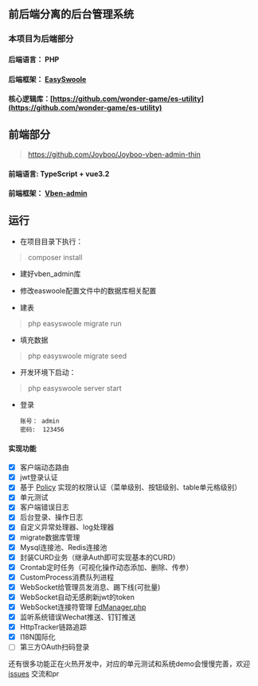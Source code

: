 前后端分离的后台管理系统
-

### 本项目为后端部分

#### 后端语言： PHP

#### 后端框架： [EasySwoole](https://github.com/easy-swoole/easyswoole)

#### 核心逻辑库：[https://github.com/wonder-game/es-utility](https://github.com/wonder-game/es-utility)

## 前端部分

> https://github.com/Joyboo/Joyboo-vben-admin-thin

#### 前端语言: TypeScript + vue3.2

#### 前端框架： [Vben-admin](https://github.com/anncwb/vue-vben-admin)

## 运行

- 在项目目录下执行：

>composer install

- 建好vben_admin库

- 修改easwoole配置文件中的数据库相关配置

- 建表
> php easyswoole migrate run

- 填充数据
> php easyswoole migrate seed
    
- 开发环境下启动：

>php easyswoole server start

- 登录

      账号： admin
      密码:  123456

#### 实现功能

- [x] 客户端动态路由
- [x] jwt登录认证
- [x] 基于 [Policy](https://github.com/easy-swoole/policy) 实现的权限认证（菜单级别、按钮级别、table单元格级别）
- [x] 单元测试
- [x] 客户端错误日志
- [x] 后台登录、操作日志
- [x] 自定义异常处理器、log处理器
- [x] migrate数据库管理
- [x] Mysql连接池、Redis连接池
- [x] 封装CURD业务（继承Auth即可实现基本的CURD）
- [x] Crontab定时任务（可视化操作动态添加、删除、传参）
- [x] CustomProcess消费队列进程
- [x] WebSocket给管理员发消息、踢下线(可批量)
- [x] WebSocket自动无感刷新jwt的token
- [x] WebSocket连接符管理 [FdManager.php](https://github.com/wonder-game/es-utility/blob/master/src/Common/Classes/FdManager.php)
- [x] 监听系统错误Wechat推送、钉钉推送
- [x] HttpTracker链路追踪
- [x] I18N国际化
- [ ] 第三方OAuth扫码登录

还有很多功能正在火热开发中，对应的单元测试和系统demo会慢慢完善，欢迎 [issues](https://github.com/Joyboo/Joyboo-admin-easyswoole/issues) 交流和pr
